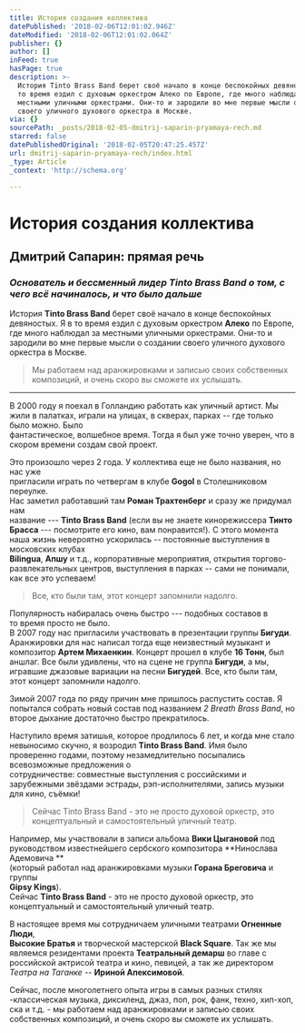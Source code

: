 ```yaml
---
title: История создания коллектива
datePublished: '2018-02-06T12:01:02.946Z'
dateModified: '2018-02-06T12:01:02.064Z'
publisher: {}
author: []
inFeed: true
hasPage: true
description: >-
  История Tinto Brass Band берет своё начало в конце беспокойных девяностых. Я в
  то время ездил с духовым оркестром Алеко по Европе, где много наблюдал за
  местными уличными оркестрами. Они-то и зародили во мне первые мысли о создании
  своего уличного духового оркестра в Москве.
via: {}
sourcePath: _posts/2018-02-05-dmitrij-saparin-pryamaya-rech.md
starred: false
datePublishedOriginal: '2018-02-05T20:47:25.457Z'
url: dmitrij-saparin-pryamaya-rech/index.html
_type: Article
_context: 'http://schema.org'

---
```

# История создания коллектива

## Дмитрий Сапарин: прямая речь

### _Основатель и бессменный лидер Tinto Brass Band о том, с чего всё начиналось, и что было дальше_

История **Tinto Brass Band** берет своё начало в конце беспокойных девяностых. Я в то время ездил с духовым оркестром **Алеко** по Европе, где много наблюдал за местными уличными оркестрами. Они-то и зародили во мне первые мысли о создании своего уличного духового оркестра в Москве.

> Мы работаем над аранжировками и записью своих собственных композиций, и очень скоро вы сможете их услышать.

---

В 2000 году я поехал в Голландию работать как уличный артист. Мы жили в палатках, играли на улицах, в скверах, парках -- где только было можно. Было   
фантастическое, волшебное время. Тогда я был уже точно уверен, что в   
скором времени создам свой проект.

Это произошло через 2 года. У коллектива еще не было названия, но нас уже   
пригласили играть по четвергам в клубе **Gogol** в Столешниковом переулке.   
Нас заметил работавший там **Роман Трахтенберг** и сразу же придумал нам   
название --- **Tinto Brass Band** (если вы не знаете кинорежиссера **Тинто Брасса** --- посмотрите его кино, вам понравится!). С этого момента наша жизнь невероятно ускорилась -- постоянные выступления в московских клубах   
**Bilingua**, **Апшу** и т.д., корпоративные мероприятия, открытия торгово-развлекательных центров, выступления в парках -- сами не понимали, как все это успеваем!

> Все, кто были там, этот концерт запомнили надолго.

Популярность набиралась очень быстро --- подобных составов в   
то время просто не было.   
В 2007 году нас пригласили участвовать в презентации группы **Бигуди**. Аранжировки для нас написал тогда еще неизвестный музыкант и   
композитор **Артем Михаенкин**. Концерт прошел в клубе **16 Тонн**, был аншлаг. Все были удивлены, что на сцене не группа **Бигуди**, а мы, игравшие джазовые вариации на песни **Бигудей**. Все, кто были там, этот концерт запомнили надолго.

Зимой 2007 года по ряду причин мне пришлось распустить состав. Я   
попытался собрать новый состав под названием _2 Breath Brass Band_, но второе дыхание достаточно быстро прекратилось.

Наступило время затишья, которое продлилось 6 лет, и когда мне стало   
невыносимо скучно, я возродил **Tinto Brass Band**. Имя было проверенно годами, поэтому незамедлительно посыпались всевозможные предложения о   
сотрудничестве: совместные выступления с российскими и зарубежными звёздами эстрады, рэп-исполнителями, запись музыки для кино, съёмки!

> Сейчас Tinto Brass Band - это не просто духовой оркестр, это концептуальный и самостоятельный уличный театр.

Например, мы участвовали в записи альбома **Вики Цыгановой** под руководством известнейшего сербского композитора **Нинослава Адемовича **  
(который работал над аранжировками музыки **Горана Бреговича** и группы   
**Gipsy Kings**).   
Сейчас **Tinto Brass Band** - это не просто духовой оркестр, это концептуальный и самостоятельный уличный театр.

В настоящее время мы сотрудничаем уличными театрами **Огненные Люди**,   
**Высокие Братья** и творческой мастерской **Black Square**. Так же мы являемся резидентами проекта **Театральный демарш** во главе с российской актрисой театра и кино, певицей, а так же директором _Театра на Таганке_ -- **Ириной Апексимовой**.

Сейчас, после многолетнего опыта игры в самых разных стилях -классическая музыка, диксиленд, джаз, поп, рок, фанк, техно, хип-хоп, ска и т.д. - мы работаем над аранжировками и записью своих собственных композиций, и очень скоро вы сможете их услышать.